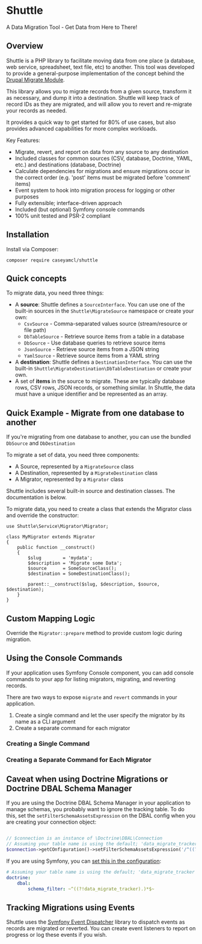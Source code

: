 # Shuttle

A Data Migration Tool - Get Data from Here to There!

## Overview

Shuttle is a PHP library to facilitate moving data from one place (a database, web service, spreadsheet, text file, etc)
to another.  This tool was developed to provide a general-purpose implementation of the concept behind the 
[Drupal Migrate Module](https://www.drupal.org/project/migrate).

This library allows you to migrate records from a given source, transform it as necessary, and dump it into a 
destination.  Shuttle will keep track of record IDs as they are migrated, and will allow you to revert and re-migrate 
your records as needed.

It provides a quick way to get started for 80% of use cases, but also provides advanced capabilities for more complex
workloads.

Key Features:

* Migrate, revert, and report on data from any source to any destination
* Included classes for common sources (CSV, database, Doctrine, YAML, etc.) and destinations (database, Doctrine)
* Calculate dependencies for migrations and ensure migrations occur in the correct order (e.g. 'post' items must be
  migrated before 'comment' items)
* Event system to hook into migration process for logging or other purposes
* Fully extensible; interface-driven approach
* Included (but optional) Symfony console commands
* 100% unit tested and PSR-2 compliant

## Installation

Install via Composer:

    composer require caseyamcl/shuttle

## Quick concepts

To migrate data, you need three things:

* A **source**: Shuttle defines a `SourceInterface`.  You can use one of the built-in sources in the
  `Shuttle\MigrateSource` namespace or create your own:
    * `CsvSource` - Comma-separated values source (stream/resource or file path)
    * `DbTableSource` - Retrieve source items from a table in a database
    * `DbSource` - Use database queries to retrieve source items
    * `JsonSource` - Retrieve source items from a JSON string
    * `YamlSource` - Retrieve source items from a YAML string
* A **destination**: Shuttle defines a `DestinationInterface`.  You can use the built-in 
    `Shuttle\MigrateDestination\DbTableDestination` or create your own.
* A set of **items** in the source to migrate.  These are typically database rows, CSV rows, JSON records, or
  something similar.  In Shuttle, the data must have a unique identifier and be represented as an array.

## Quick Example - Migrate from one database to another

If you're migrating from one database to another, you can use the bundled `DbSource` and `DbDestination`



To migrate a set of data, you need three components:

* A Source, represented by a `MigrateSource` class
* A Destination, represented by a `MigrateDestination` class
* A Migrator, represented by a `Migrator` class

Shuttle includes several built-in source and destination classes.  The documentation is below.

To migrate data, you need to create a class that extends the Migrator class and override the constructor:

    use Shuttle\Service\Migrator\Migrator;
    
    class MyMigrator extends Migrator
    {
        public function __construct()
        {
            $slug        = 'mydata';
            $description = 'Migrate some Data';
            $source      = SomeSourceClass();
            $destination = SomeDestinationClass();
        
            parent::__construct($slug, $description, $source, $destination);
        }
    }
    
## Custom Mapping Logic

Override the `Migrator::prepare` method to provide custom logic during migration.

## Using the Console Commands

If your application uses Symfony Console component, you can add console commands to your app for listing migrators, 
migrating, and reverting records.
  
There are two ways to expose `migrate` and `revert` commands in your application.

1. Create a single command and let the user specify the migrator by its name as a CLI argument
2. Create a separate command for each migrator

### Creating a Single Command

### Creating a Separate Command for Each Migrator

## Caveat when using Doctrine Migrations or Doctrine DBAL Schema Manager

If you are using the Doctrine DBAL Schema Manager in your application to manage schemas, you probably want to ignore the
tracking table.  To do this, set the `setFilterSchemaAssetsExpression` on the DBAL config when you are creating your
connection object: 

```php

// $connection is an instance of \Doctrine\DBAL\Connection
// Assuming your table name is using the default; 'data_migrate_tracker'
$connection->getCOnfiguration()->setFilterSchemaAssetsExpression('/^((?!data_migrate_tracker).)*$/'); 

```

If you are using Symfony, you can [set this in the configuration](https://symfony.com/doc/current/bundles/DoctrineMigrationsBundle/index.html#manual-tables):

```yaml
# Assuming your table name is using the default; 'data_migrate_tracker'
doctrine:
    dbal:
        schema_filter: ~^((?!data_migrate_tracker).)*$~
```  

## Tracking Migrations using Events

Shuttle uses the [Symfony Event Dispatcher](https://symfony.com/doc/current/components/event_dispatcher.html) library 
to dispatch events as records are migrated or reverted. You can create event listeners to report on progress or log 
these events if you wish.
